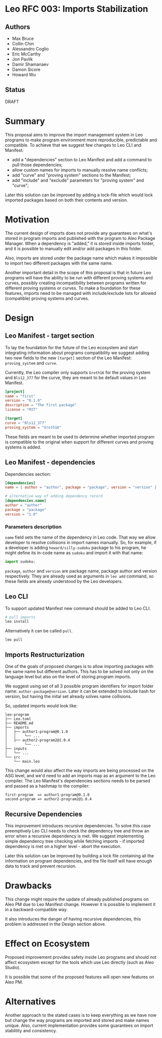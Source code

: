 # Leo RFC 003: Imports Stabilization

## Authors

- Max Bruce
- Collin Chin
- Alessandro Coglio
- Eric McCarthy
- Jon Pavlik
- Damir Shamanaev
- Damon Sicore
- Howard Wu

## Status

DRAFT

# Summary

This proposal aims to improve the import management system in Leo programs to
make program environment more reproducible, predictable and compatible. To achieve 
that we suggest few changes to Leo CLI and Manifest:

- add a "dependencies" section to Leo Manifest and add a command to pull those dependencies;
- allow custom names for imports to manually resolve name conflicts;
- add "curve" and "proving system" sections to the Manifest;
- add "include" and "exclude" parameters for "proving system" and "curve";

Later this solution can be improved by adding a lock-file which would lock
imported packages based on both their contents and version. 

# Motivation

The current design of imports does not provide any guarantees on what's stored 
in program imports and published with the program to Aleo Package Manager. 
When a dependency is "added," it is stored inside imports folder, and it is possible
to manually edit and/or add packages in this folder.

Also, imports are stored under the package name which makes it impossible to import
two different packages with the same name. 

Another important detail in the scope of this proposal is that in future Leo
programs will have the ability to be run with different proving systems 
and curves, possibly creating incompatibility between programs written 
for different proving systems or curves. To make a foundation for these features,
imports need to be managed with include/exclude lists for allowed (compatible) 
proving systems and curves.

# Design

## Leo Manifest - target section

To lay the foundation for the future of the Leo ecosystem and start integrating
information about programs compatibility we suggest adding two new fields to
the new `[target]` section of the Leo Manifest: `proving_system` and `curve`.

Currently, the Leo compiler only supports `Groth16` for the proving system and `Bls12_377`
for the curve, they are meant to be default values in Leo Manifest.

```toml
[project]
name = "first"
version = "0.1.0"
description = "The first package"
license = "MIT"

[target]
curve = "Bls12_377"
proving_system = "Groth16"
```

These fields are meant to be used to determine whether imported program is 
compatible to the original when support for different curves and proving systems
is added.

## Leo Manifest - dependencies

Dependencies section:

```toml
[dependencies]
name = { author = "author", package = "package", version = "version" }

# alternative way of adding dependency record
[dependencies.name]
author = "author"
package = "package"
version = "1.0"
```

### Parameters description

`name` field sets the name of the dependency in Leo code. That way we allow 
developer to resolve collisions in import names manually. So, for example,
if a developer is adding `howard/silly-sudoku` package to his program, he
might define its in-code name as `sudoku` and import it with that name:

```ts
import sudoku;
```

`package`, `author` and `version` are package name, package author and 
version respectively. They are already used as arguments in `leo add` 
command, so these fields are already understood by the Leo developers.

## Leo CLI 

To support updated Manifest new command should be added to Leo CLI. 

```bash
# pull imports
leo install
```

Alternatively it can be called `pull`.
```
leo pull
```

## Imports Restructurization

One of the goals of proposed changes is to allow importing packages with the
same name but different authors. This has to be solved not only on the 
language level but also on the level of storing program imports. 

We suggest using set of all 3 possible program identifiers for import
folder name: `author-package@version`. Later it can be extended to 
include hash for version, but having the inital set already solves name
collisions.

So, updated imports would look like:

```
leo-program
├── Leo.toml
├── README.md
├── imports
│   ├── author1-program@0.1.0
│   │    └── ...
│   ├── author2-program2@1.0.4
│        └── ...
├── inputs
│   └── ...
└── src
    └── main.leo
```

This change would also affect the way imports are being processed on the ASG
level, and we'd need to add an imports map as an argument to the Leo compiler.
The Leo Manifest's dependencies sections needs to be parsed and passed as 
a hashmap to the compiler:

```
first-program  => author1-program@0.1.0
second-program => author2-program2@1.0.4
```

## Recursive Dependencies

This improvement introduces recursive dependencies. To solve this case preemptively
Leo CLI needs to check the dependency tree and throw an error when a recursive dependency
is met. We suggest implementing simple dependency tree checking while fetching
imports - if imported dependency is met on a higher level - abort the execution.

Later this solution can be improved by building a lock file containing all the
information on program dependencies, and the file itself will have enough data
to track and prevent recursion.

# Drawbacks

This change might require the update of already published programs on Aleo PM due to
Leo Manifest change. However it is possible to implement it in a backward-compatible
way.

It also introduces the danger of having recursive dependencies, this problem is addressed in the Design section above.

# Effect on Ecosystem

Proposed improvement provides safety inside Leo programs and should not affect
ecosystem except for the tools which use Leo directly (such as Aleo Studio). 

It is possible that some of the proposed features will open new features on Aleo PM. 

# Alternatives

Another approach to the stated cases is to keep everything as we have now but change
the way programs are imported and stored and make names unique. Also, current 
implementation provides some guarantees on import stablitity and consistency. 
